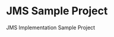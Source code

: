 <!-- [![CircleCI](https://circleci.com/gh/sirlopug/mssc-beer-service.svg?style=svg)](https://circleci.com/gh/sirlopug/mssc-beer-service) -->
# JMS Sample Project

JMS Implementation Sample Project
